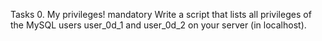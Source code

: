 Tasks
0. My privileges!
mandatory
Write a script that lists all privileges of the MySQL users user_0d_1 and user_0d_2 on your server (in localhost).
